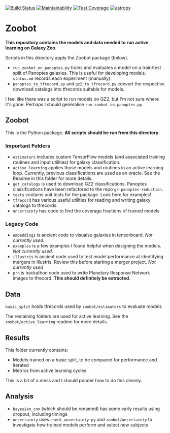 



[![Build Status](https://travis-ci.org/RustyPanda/zoobot.svg?branch=master)](https://travis-ci.org/RustyPanda/zoobot)
[![Maintainability](https://api.codeclimate.com/v1/badges/dcd9b142609237a90574/maintainability)](https://codeclimate.com/github/RustyPanda/zoobot/maintainability)
[![Test Coverage](https://api.codeclimate.com/v1/badges/dcd9b142609237a90574/test_coverage)](https://codeclimate.com/github/RustyPanda/zoobot/test_coverage)
[![astropy](http://img.shields.io/badge/powered%20by-AstroPy-orange.svg?style=flat)](http://www.astropy.org/)

# Zoobot

**This repository contains the models and data needed to run active learning on Galaxy Zoo.**

Scripts in this directory apply the Zoobot package (below).

- `run_zoobot_on_panoptes.py` trains and evaluates a model on a train/test split of Panoptes galaxies. This is useful for developing models. `status.md` records each experiment (manually).
- `panoptes_to_tfrecord.py` and `gz2_to_tfrecord.py` convert the respective download catalogs into tfrecords suitable for models.

I feel like there was a script to run models on GZ2, but I'm not sure where it's gone. Perhaps I should generalise `run_zoobot_on_panoptes.py`.

## Zoobot

This is the Python package. **All scripts should be run from this directory.**

### Important Folders
- `estimators` includes custom TensorFlow models (and associated training routines and input utilities) for galaxy classification. 
- `active_learning` applies those models and routines in an active learning loop. Currently, previous classifications are used as an oracle. See the Readme in this folder for more details.
- `get_catalogs` is used to download GZ2 classifications. Panoptes classifications have been refactored to the repo `gz-panoptes-reduction`.
- `tests` contains unit tests for the package. Look here for examples!
- `tfrecord` has various useful utilities for reading and writing galaxy catalogs to tfrecords.
- `uncertainty` has code to find the coverage fractions of trained models

### Legacy Code
- `embeddings` is ancient code to visualse galaxies in tensorboard. *Not currently used.*
- `examples` is a few examples I found helpful when designing the models. *Not currently used.*
- `illustris` is ancient code used to test model performance at identifying mergers in Illustris. Review this before starting a merger project. *Not currently used*
- `prn` is hackathon code used to write Planetary Response Network images to tfrecord. **This should definitely be extracted**.

## Data

`basic_split` holds tfrecords used by `zoobot/estimators` to evaluate models

The remaining folders are used for active learning. See the `zoobot/active_learning` readme for more details.


## Results

This folder currently contains:
- Models trained on a basic split, to be compared for performance and iterated
- Metrics from active learning cycles

This is a bit of a mess and I should ponder how to do this cleanly.


## Analysis

- `bayesian_cnn` (which should be renamed) has some early results using dropout, including timings
- `uncertainty` uses `check_uncertainty.py` and `zoobot/uncertainty` to investigate how trained models perform and select new subjects
